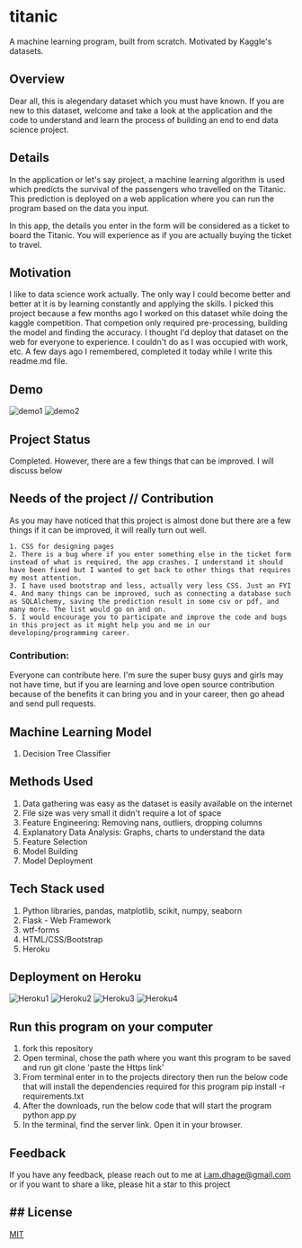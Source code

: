 # titanic
A machine learning program, built from scratch. Motivated by Kaggle's datasets.

## Overview

Dear all, this is alegendary dataset which you must have known. If you are new to this dataset, welcome and take a look at the application and the code to understand and learn the process of building an end to end data science project. 

## Details

In the application or let's say project, a machine learning algorithm is used which predicts the survival of the passengers who travelled on the Titanic. This prediction is deployed on a web application where you can run the program based on the data you input. 

In this app, the details you enter in the form will be considered as a ticket to board the Titanic. You will experience as if you are actually buying the ticket to travel. 

## Motivation

I like to data science work actually. The only way I could become better and better at it is by learning constantly and applying the skills. I picked this project because a few months ago I worked on this dataset while doing the kaggle competition. That competion only required pre-processing, building the model and finding the accuracy. I thought I'd deploy that dataset on the web for everyone to experience. I couldn't do as I was occupied with work, etc. A few days ago I remembered, completed it today while I write this readme.md file.


## Demo

![demo1](gif1.gif)
![demo2](gif2.gif)

## Project Status

Completed. However, there are a few things that can be improved. I will discuss below

## Needs of the project // Contribution

As you may have noticed that this project is almost done but there are a few things if it can be improved, it will really turn out well.

	1. CSS for designing pages 
	2. There is a bug where if you enter something else in the ticket form instead of what is required, the app crashes. I understand it should have been fixed but I wanted to get back to other things that requires my most attention.
	3. I have used bootstrap and less, actually very less CSS. Just an FYI
	4. And many things can be improved, such as connecting a database such as SQLAlchemy, saving the prediction result in some csv or pdf, and many more. The list would go on and on.
	5. I would encourage you to participate and improve the code and bugs in this project as it might help you and me in our developing/programming career.

### Contribution: 

Everyone can contribute here. I'm sure the super busy guys and girls may not have time, but if you are learning and love open source contribution because of the benefits it can bring you and in your career, then go ahead and send pull requests. 

## Machine Learning Model 

1. Decision Tree Classifier

## Methods Used

1. Data gathering was easy as the dataset is easily available on the internet
2. File size was very small it didn't require a lot of space
3. Feature Engineering: Removing nans, outliers, dropping columns
4. Explanatory Data Analysis: Graphs, charts to understand the data
5. Feature Selection
6. Model Building
7. Model Deployment

## Tech Stack used

1. Python libraries, pandas, matplotlib, scikit, numpy, seaborn
2. Flask - Web Framework
3. wtf-forms
4. HTML/CSS/Bootstrap
5. Heroku 

## Deployment on Heroku 

![Heroku1](../gif/gif1.gif)
![Heroku2](../gif/gif1.gif)
![Heroku3](../gif/gif1.gif)
![Heroku4](../gif/gif1.gif)


## Run this program on your computer

1. fork this repository
2. Open terminal, chose the path where you want this program to be saved and run 
  git clone 'paste the Https link'
3. From terminal enter in to the projects directory then run the below code that will install the dependencies required for this program
  pip install -r requirements.txt
4. After the downloads, run the below code that will start the program
  python app.py
5. In the terminal, find the server link. Open it in your browser. 


## Feedback

If you have any feedback, please reach out to me at i.am.dhage@gmail.com or if you want to share a like, please hit a star to this project

## ## License

[MIT](https://github.com/anildhage/titanic/blob/main/LICENSE)

